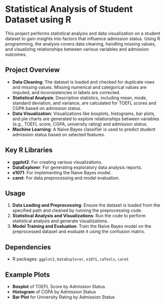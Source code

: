 
# Statistical Analysis of Student Dataset using R

This project performs statistical analysis and data visualization on a student dataset to gain insights into factors that influence admission status. Using R programming, the analysis covers data cleaning, handling missing values, and visualizing relationships between various variables and admission outcomes.

## Project Overview

- **Data Cleaning**: The dataset is loaded and checked for duplicate rows and missing values. Missing numerical and categorical values are imputed, and inconsistencies in labels are corrected.
- **Statistical Analysis**: Descriptive statistics, including mean, mode, standard deviation, and variance, are calculated for TOEFL scores and CGPA based on admission status.
- **Data Visualization**: Visualizations like boxplots, histograms, bar plots, and pie charts are generated to explore relationships between variables (e.g., TOEFL score, CGPA, university rating) and admission status.
- **Machine Learning**: A Naive Bayes classifier is used to predict student admission status based on selected features.

## Key R Libraries

- **ggplot2**: For creating various visualizations.
- **DataExplorer**: For generating exploratory data analysis reports.
- **e1071**: For implementing the Naive Bayes model.
- **caret**: For data preprocessing and model evaluation.

## Usage

1. **Data Loading and Preprocessing**: Ensure the dataset is loaded from the specified path and cleaned by running the preprocessing code.
2. **Statistical Analysis and Visualizations**: Run the code to perform statistical analysis and generate visualizations.
3. **Model Training and Evaluation**: Train the Naive Bayes model on the preprocessed dataset and evaluate it using the confusion matrix.

## Dependencies

- R packages: `ggplot2`, `DataExplorer`, `e1071`, `caTools`, `caret`

## Example Plots

- **Boxplot** of TOEFL Score by Admission Status
- **Histogram** of CGPA by Admission Status
- **Bar Plot** for University Rating by Admission Status
